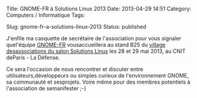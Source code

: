Title: GNOME-FR à Solutions Linux 2013
Date: 2013-04-29 14:51
Category: Computers / Informatique
Tags:

Slug: gnome-fr-a-solutions-linux-2013
Status: published

J'enfile ma casquette de secrétaire de l'association pour vous signaler quel'équipe [GNOME-FR](\%22http://www.gnomefr.org\%22) vousaccueillera au stand B25 du [village desassociations du salon Solutions Linux](\%22http://www.solutionslinux.fr/Le+village+associatif+_154_161.html\%22) les 28 et 29 mai 2013, au CNIT deParis - La Défense.

Ce sera l'occasion de nous rencontrer et discuter entre utilisateurs,développeurs ou simples curieux de l'environnement GNOME, sa communauté et sesprojets. Voire même pour des membres potentiels à l'association de semanifester ;-)
